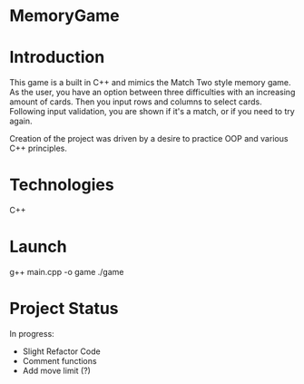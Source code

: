 # MemoryGame

# Introduction
This game is a built in C++ and mimics the Match Two style memory game. As the user, you have an option between three difficulties
with an increasing amount of cards. Then you input rows and columns to select cards. Following input validation, you are shown if it's a match,
or if you need to try again.

Creation of the project was driven by a desire to practice OOP and various C++ principles.

# Technologies

C++

# Launch

g++ main.cpp -o game
./game


# Project Status

In progress:

+ Slight Refactor Code
+ Comment functions
+ Add move limit (?)
